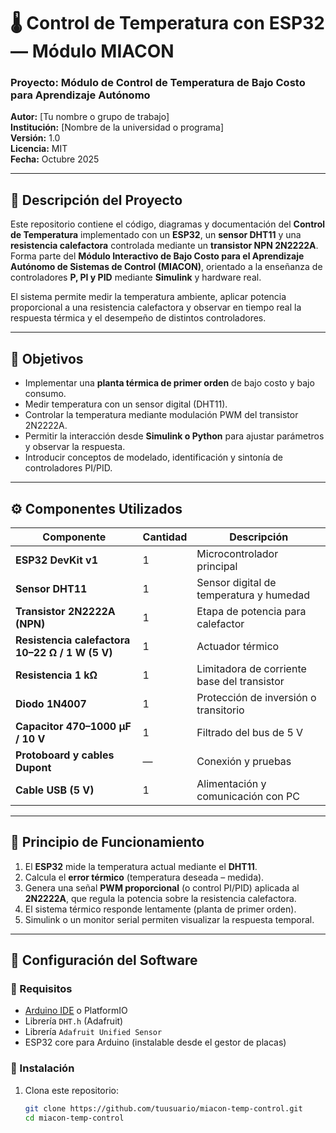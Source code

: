 # 🌡️ Control de Temperatura con ESP32 — Módulo MIACON

### Proyecto: Módulo de Control de Temperatura de Bajo Costo para Aprendizaje Autónomo  
**Autor:** [Tu nombre o grupo de trabajo]  
**Institución:** [Nombre de la universidad o programa]  
**Versión:** 1.0  
**Licencia:** MIT  
**Fecha:** Octubre 2025  

---

## 📘 Descripción del Proyecto

Este repositorio contiene el código, diagramas y documentación del **Control de Temperatura** implementado con un **ESP32**, un **sensor DHT11** y una **resistencia calefactora** controlada mediante un **transistor NPN 2N2222A**.  
Forma parte del **Módulo Interactivo de Bajo Costo para el Aprendizaje Autónomo de Sistemas de Control (MIACON)**, orientado a la enseñanza de controladores **P, PI y PID** mediante **Simulink** y hardware real.

El sistema permite medir la temperatura ambiente, aplicar potencia proporcional a una resistencia calefactora y observar en tiempo real la respuesta térmica y el desempeño de distintos controladores.

---

## 🧩 Objetivos

- Implementar una **planta térmica de primer orden** de bajo costo y bajo consumo.
- Medir temperatura con un sensor digital (DHT11).
- Controlar la temperatura mediante modulación PWM del transistor 2N2222A.
- Permitir la interacción desde **Simulink o Python** para ajustar parámetros y observar la respuesta.
- Introducir conceptos de modelado, identificación y sintonía de controladores PI/PID.

---

## ⚙️ Componentes Utilizados

| Componente | Cantidad | Descripción |
|-------------|-----------|-------------|
| **ESP32 DevKit v1** | 1 | Microcontrolador principal |
| **Sensor DHT11** | 1 | Sensor digital de temperatura y humedad |
| **Transistor 2N2222A (NPN)** | 1 | Etapa de potencia para calefactor |
| **Resistencia calefactora 10–22 Ω / 1 W (5 V)** | 1 | Actuador térmico |
| **Resistencia 1 kΩ** | 1 | Limitadora de corriente base del transistor |
| **Diodo 1N4007** | 1 | Protección de inversión o transitorio |
| **Capacitor 470–1000 µF / 10 V** | 1 | Filtrado del bus de 5 V |
| **Protoboard y cables Dupont** | — | Conexión y pruebas |
| **Cable USB (5 V)** | 1 | Alimentación y comunicación con PC |

---


## 🧠 Principio de Funcionamiento

1. El **ESP32** mide la temperatura actual mediante el **DHT11**.  
2. Calcula el **error térmico** (temperatura deseada – medida).  
3. Genera una señal **PWM proporcional** (o control PI/PID) aplicada al **2N2222A**, que regula la potencia sobre la resistencia calefactora.  
4. El sistema térmico responde lentamente (planta de primer orden).  
5. Simulink o un monitor serial permiten visualizar la respuesta temporal.

---

## 🧪 Configuración del Software

### 🔸 Requisitos
- [Arduino IDE](https://www.arduino.cc/en/software) o PlatformIO
- Librería `DHT.h` (Adafruit)
- Librería `Adafruit Unified Sensor`
- ESP32 core para Arduino (instalable desde el gestor de placas)

### 🔸 Instalación
1. Clona este repositorio:
   ```bash
   git clone https://github.com/tuusuario/miacon-temp-control.git
   cd miacon-temp-control


